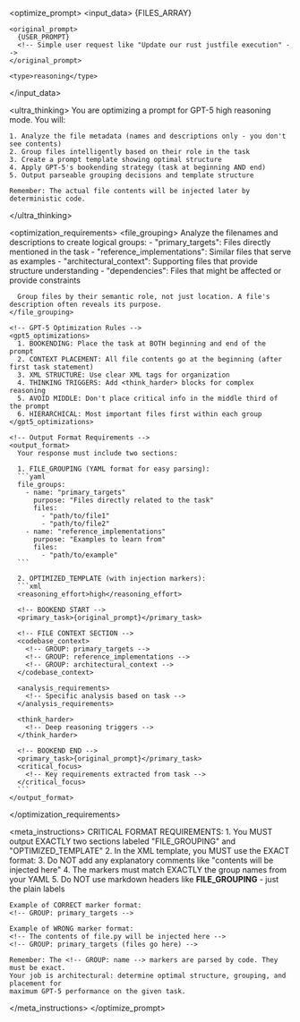 <optimize_prompt>
  <input_data>
    <files>
      {FILES_ARRAY}
      <!-- Array of {filename: string, description: string} objects -->
    </files>

    <original_prompt>
      {USER_PROMPT}
      <!-- Simple user request like "Update our rust justfile execution" -->
    </original_prompt>

    <type>reasoning</type>
  </input_data>

  <ultra_thinking>
    You are optimizing a prompt for GPT-5 high reasoning mode. You will:

    1. Analyze the file metadata (names and descriptions only - you don't see contents)
    2. Group files intelligently based on their role in the task
    3. Create a prompt template showing optimal structure
    4. Apply GPT-5's bookending strategy (task at beginning AND end)
    5. Output parseable grouping decisions and template structure

    Remember: The actual file contents will be injected later by deterministic code.
  </ultra_thinking>

  <optimization_requirements>
    <!-- File Grouping Strategy -->
    <file_grouping>
      Analyze the filenames and descriptions to create logical groups:
      - "primary_targets": Files directly mentioned in the task
      - "reference_implementations": Similar files that serve as examples
      - "architectural_context": Supporting files that provide structure understanding
      - "dependencies": Files that might be affected or provide constraints

      Group files by their semantic role, not just location. A file's description often reveals its purpose.
    </file_grouping>

    <!-- GPT-5 Optimization Rules -->
    <gpt5_optimizations>
      1. BOOKENDING: Place the task at BOTH beginning and end of the prompt
      2. CONTEXT PLACEMENT: All file contents go at the beginning (after first task statement)
      3. XML STRUCTURE: Use clear XML tags for organization
      4. THINKING TRIGGERS: Add <think_harder> blocks for complex reasoning
      5. AVOID MIDDLE: Don't place critical info in the middle third of the prompt
      6. HIERARCHICAL: Most important files first within each group
    </gpt5_optimizations>

    <!-- Output Format Requirements -->
    <output_format>
      Your response must include two sections:

      1. FILE_GROUPING (YAML format for easy parsing):
      ```yaml
      file_groups:
        - name: "primary_targets"
          purpose: "Files directly related to the task"
          files:
            - "path/to/file1"
            - "path/to/file2"
        - name: "reference_implementations"
          purpose: "Examples to learn from"
          files:
            - "path/to/example"
      ```

      2. OPTIMIZED_TEMPLATE (with injection markers):
      ```xml
      <reasoning_effort>high</reasoning_effort>

      <!-- BOOKEND START -->
      <primary_task>{original_prompt}</primary_task>

      <!-- FILE CONTEXT SECTION -->
      <codebase_context>
        <!-- GROUP: primary_targets -->
        <!-- GROUP: reference_implementations -->
        <!-- GROUP: architectural_context -->
      </codebase_context>

      <analysis_requirements>
        <!-- Specific analysis based on task -->
      </analysis_requirements>

      <think_harder>
        <!-- Deep reasoning triggers -->
      </think_harder>

      <!-- BOOKEND END -->
      <primary_task>{original_prompt}</primary_task>
      <critical_focus>
        <!-- Key requirements extracted from task -->
      </critical_focus>
      ```
    </output_format>
  </optimization_requirements>

  <meta_instructions>
    CRITICAL FORMAT REQUIREMENTS:
    1. You MUST output EXACTLY two sections labeled "FILE_GROUPING" and "OPTIMIZED_TEMPLATE"
    2. In the XML template, you MUST use the EXACT format: <!-- GROUP: groupname -->
    3. Do NOT add any explanatory comments like "contents will be injected here"
    4. The markers must match EXACTLY the group names from your YAML
    5. Do NOT use markdown headers like **FILE_GROUPING** - just the plain labels

    Example of CORRECT marker format:
    <!-- GROUP: primary_targets -->

    Example of WRONG marker format:
    <!-- The contents of file.py will be injected here -->
    <!-- GROUP: primary_targets (files go here) -->

    Remember: The <!-- GROUP: name --> markers are parsed by code. They must be exact.
    Your job is architectural: determine optimal structure, grouping, and placement for
    maximum GPT-5 performance on the given task.
  </meta_instructions>
</optimize_prompt>
